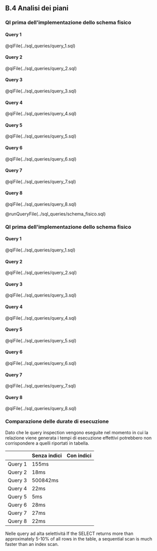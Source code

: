 ## B.4 Analisi dei piani

### **QI prima dell'implementazione dello schema fisico**

#### **Query 1**

@qiFile(../sql_queries/query_1.sql)

#### **Query 2**

@qiFile(../sql_queries/query_2.sql)

#### **Query 3**

@qiFile(../sql_queries/query_3.sql)

#### **Query 4**

@qiFile(../sql_queries/query_4.sql)

#### **Query 5**

@qiFile(../sql_queries/query_5.sql)

#### **Query 6**

@qiFile(../sql_queries/query_6.sql)

#### **Query 7**

@qiFile(../sql_queries/query_7.sql)

#### **Query 8**

@qiFile(../sql_queries/query_8.sql)

@runQueryFile(../sql_queries/schema_fisico.sql)

### **QI prima dell'implementazione dello schema fisico**

#### **Query 1**

@qiFile(../sql_queries/query_1.sql)

#### **Query 2**

@qiFile(../sql_queries/query_2.sql)

#### **Query 3**

@qiFile(../sql_queries/query_3.sql)

#### **Query 4**

@qiFile(../sql_queries/query_4.sql)

#### **Query 5**

@qiFile(../sql_queries/query_5.sql)

#### **Query 6**

@qiFile(../sql_queries/query_6.sql)

#### **Query 7**

@qiFile(../sql_queries/query_7.sql)

#### **Query 8**

@qiFile(../sql_queries/query_8.sql)

### Comparazione delle durate di esecuzione

Dato che le query inspection vengono eseguite nel momento in cui la relazione viene generata i tempi di esecuzione effettivi potrebbero non corrispondere a quelli riportati in tabella.

|         | Senza indici | Con indici |
| ------- | ------------ | ---------- |
| Query 1 | 155ms        |            |
| Query 2 | 18ms         |            |
| Query 3 | 500842ms     |            |
| Query 4 | 22ms         |            |
| Query 5 | 5ms          |            |
| Query 6 | 28ms         |            |
| Query 7 | 27ms         |            |
| Query 8 | 22ms         |            |


Nelle query ad alta selettivitá
If the SELECT returns more than approximately 5-10% of all rows in the table, a sequential scan is much faster than an index scan.